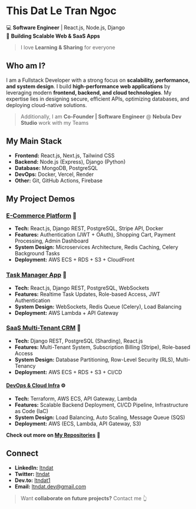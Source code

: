 # This Dat Le Tran Ngoc

💻 **Software Engineer** | React.js, Node.js, Django  
🚀 **Building Scalable Web & SaaS Apps**  
>I love **Learning & Sharing** for everyone   


## Who am I?
I am a Fullstack Developer with a strong focus on **scalability, performance, and system design**. I build **high-performance web applications** by leveraging modern **frontend, backend, and cloud technologies**. My expertise lies in designing secure, efficient APIs, optimizing databases, and deploying cloud-native solutions.
>Additionally, I am **Co-Founder | Software Engineer** @ **Nebula Dev Studio** work with my Teams


## My Main Stack  
- **Frontend:** React.js, Next.js, Tailwind CSS  
- **Backend:** Node.js (Express), Django (Python)  
- **Database:** MongoDB, PostgreSQL  
- **DevOps:** Docker, Vercel, Render  
- **Other:** Git, GitHub Actions, Firebase  


## My Project Demos  

### [E-Commerce Platform](https://github.com/ltndat/ecommerce-app) 🛒   
- **Tech:** React.js, Django REST, PostgreSQL, Stripe API, Docker  
- **Features:** Authentication (JWT + OAuth), Shopping Cart, Payment Processing, Admin Dashboard  
- **System Design:** Microservices Architecture, Redis Caching, Celery Background Tasks  
- **Deployment:** AWS ECS + RDS + S3 + CloudFront  

### [Task Manager App](https://github.com/ltndat/task-manager) 💼   
- **Tech:** React.js, Django REST, PostgreSQL, WebSockets  
- **Features:** Realtime Task Updates, Role-based Access, JWT Authentication  
- **System Design:** WebSockets, Redis Queue (Celery), Load Balancing  
- **Deployment:** AWS Lambda + API Gateway  

### [SaaS Multi-Tenant CRM](https://github.com/ltndat/saas-crm) 🧱   
- **Tech:** Django REST, PostgreSQL (Sharding), React.js  
- **Features:** Multi-Tenant System, Subscription Billing (Stripe), Role-based Access  
- **System Design:** Database Partitioning, Row-Level Security (RLS), Multi-Tenancy  
- **Deployment:** AWS ECS + RDS + S3 + CI/CD  

#### [DevOps & Cloud Infra](https://github.com/ltndat/devops-project) ⚙️   
- **Tech:** Terraform, AWS ECS, API Gateway, Lambda  
- **Features:** Scalable Backend Deployment, CI/CD Pipeline, Infrastructure as Code (IaC)  
- **System Design:** Load Balancing, Auto Scaling, Message Queue (SQS)  
- **Deployment:** AWS (ECS, Lambda, API Gateway, S3)  

**Check out more on [My Repositories](https://github.com/ltndat?tab=repositories)** 🔗   

## Connect

- **LinkedIn:** [ltndat](https://www.linkedin.com/in/ltndat)  
- **Twitter:** [ltndat](https://twitter.com/ltndat)  
- **Dev.to:** [ltndat1](https://dev.to/ltndat1)  
- **Email:** ltndat.dev@gmail.com 

>Want **collaborate on future projects?** Contact me 👆

